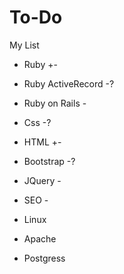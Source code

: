 # To-Do
My List

- Ruby +-
- Ruby ActiveRecord -?
- Ruby on Rails -

- Css -?
- HTML +-
- Bootstrap -?

- JQuery -

- SEO -

- Linux
- Apache
- Postgress
